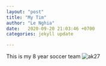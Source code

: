 ```yaml
---
layout: "post"
title: "My Tim"
author: "Le Nghia"
date:   2020-09-20 21:03:46 +0700
categories: jekyll update

---
```


This is my 8 year soccer team
![ak27](https://github.com/LENGHIA-CN8/blog/tree/master/img/AK27.jpg)